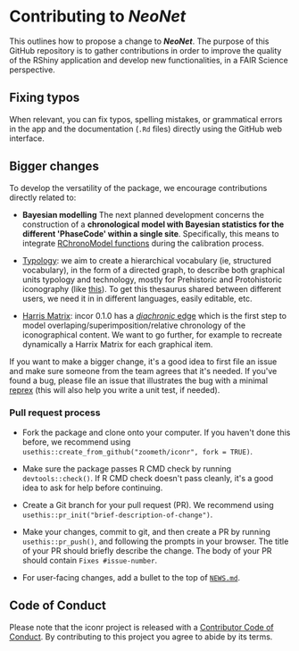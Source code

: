 # Contributing to ***NeoNet***

This outlines how to propose a change to ***NeoNet***. The purpose of this GitHub repository is to gather contributions in order to improve the quality of the RShiny application and develop new functionalities, in a FAIR Science perspective.

## Fixing typos

When relevant, you can fix typos, spelling mistakes, or grammatical errors in the app and the documentation (`.Rd` files) directly using the GitHub web interface.  

## Bigger changes

To develop the versatility of the package, we encourage contributions directly related to:

* **Bayesian modelling** The next planned development concerns the construction of a **chronological model with Bayesian statistics for the different 'PhaseCode' within a single site**. Specifically, this means to integrate [RChronoModel functions](https://cran.r-project.org/web/packages/RChronoModel/index.html) during the calibration process.  

* [Typology](https://zoometh.github.io/iconr/articles/next.html#typology-1): we aim to create a hierarchical vocabulary (ie, structured vocabulary), in the form of a directed graph, to describe both graphical units typology and technology, mostly for Prehistoric and Protohistoric iconography (like [this](https://raw.githubusercontent.com/zoometh/iconr/master/doc/img/typology_gu.png)). To get this thesaurus shared between different users, we need it in in different languages, easily editable, etc.  

* [Harris Matrix](https://zoometh.github.io/iconr/articles/next.html#harris-matrix-1): incor 0.1.0 has a [*diachronic* edge](https://zoometh.github.io/iconr/articles/index.html#contemporaneous-elements) which is the first step to model overlaping/superimposition/relative chronology of the iconographical content. We want to go further, for example to recreate dynamically a Harrix Matrix for each graphical item.

If you want to make a bigger change, it's a good idea to first file an issue and make sure someone from the team agrees that it's needed. If you've found a bug, please file an issue that illustrates the bug with a minimal 
[reprex](https://www.tidyverse.org/help/#reprex) (this will also help you write a unit test, if needed).

### Pull request process

*   Fork the package and clone onto your computer. If you haven't done this before, we recommend using `usethis::create_from_github("zoometh/iconr", fork = TRUE)`.

*   Make sure the package passes R CMD check by running `devtools::check()`. If R CMD check doesn't pass cleanly, it's a good idea to ask for help before continuing. 
*   Create a Git branch for your pull request (PR). We recommend using `usethis::pr_init("brief-description-of-change")`.

*   Make your changes, commit to git, and then create a PR by running `usethis::pr_push()`, and following the prompts in your browser.
    The title of your PR should briefly describe the change.
    The body of your PR should contain `Fixes #issue-number`.

*  For user-facing changes, add a bullet to the top of [`NEWS.md`](https://github.com/zoometh/iconr/blob/master/NEWS.md).


## Code of Conduct

Please note that the iconr project is released with a
[Contributor Code of Conduct](CODE_OF_CONDUCT.md). By contributing to this
project you agree to abide by its terms.
